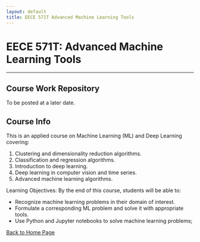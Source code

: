 ```yaml
---
layout: default
title: EECE 571T Advanced Machine Learning Tools
---
```


# EECE 571T: Advanced Machine Learning Tools

* * *

## Course Work Repository

To be posted at a later date.

<!-- Hardware Description Language used is SystemVerilog. -->

<!-- <a href="https://github.com/tkjsung/CPEN311" target="_blank">https://github.com/tkjsung/CPEN311</a> -->

## Course Info

This is an applied course on Machine Learning (ML) and Deep Learning covering:
1. Clustering and dimensionality reduction algorithms.
2. Classification and regression algorithms.
3. Introduction to deep learning.
4. Deep learning in computer vision and time series.
5. Advanced machine learning algorithms.

Learning Objectives:
By the end of this course, students will be able to:
* Recognize machine learning problems in their domain of interest.
* Formulate a corresponding ML problem and solve it with appropriate tools.
* Use Python and Jupyter notebooks to solve machine learning problems;


[Back to Home Page](/md_files/home)
